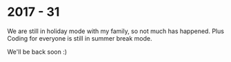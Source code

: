 # 2017 - 31

We are still in holiday mode with my family, so not much has happened. Plus Coding for everyone is still in summer break mode.

We'll be back soon :)